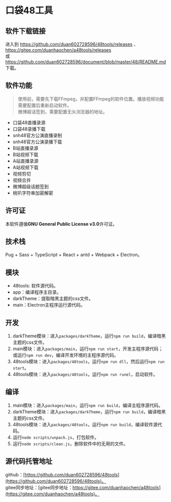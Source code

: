 # 口袋48工具

## 软件下载链接

进入到 https://github.com/duan602728596/48tools/releases 、 https://gitee.com/duanhaochen/a48tools/releases      
或 https://github.com/duan602728596/document/blob/master/48/README.md 下载。

## 软件功能

> 使用前，需要先下载FFmpeg，并配置FFmpeg的软件位置。播放视频功能需要配置后重新启动软件。   
> 微博超话签到，需要配置无头浏览器的地址。

* 口袋48直播录源
* 口袋48录播下载
* snh48官方公演直播录制
* snh48官方公演录播下载
* B站直播录源
* B站视频下载
* A站直播录源
* A站视频下载
* 视频剪切
* 视频合并
* 微博超级话题签到
* 桃叭字符串加密解密

## 许可证

本软件遵循**GNU General Public License v3.0**许可证。

## 技术栈

Pug + Sass + TypeScript + React + antd + Webpack + Electron。

## 模块

* 48tools: 软件源代码。
* app：编译程序主目录。
* darkTheme：提取暗黑主题的css文件。
* main：Electron主程序运行源代码。

## 开发

1. darkTheme模块：进入`packages/darkTheme`，运行`npm run build`，编译暗黑主题的css文件。
2. main模块：进入`packages/main`，运行`npm run start`，开发主程序源代码；或运行`npm run dev`，编译开发环境的主程序源代码。
3. 48tools模块：进入`packages/48tools`，运行`npm run dll`，然后运行`npm run start`。
4. 48tools模块：进入`packages/48tools`，运行`npm run runel`，启动软件。

## 编译

1. main模块：进入`packages/main`，运行`npm run build`，编译主程序源代码。
2. darkTheme模块：进入`packages/darkTheme`，运行`npm run build`，编译暗黑主题的css文件。
3. 48tools模块：进入`packages/48tools`，运行`npm run build`，编译软件源代码。
4. 运行`node scripts/unpack.js`，打包软件。
5. 运行`node scripts/clean.js`，删除软件中的无用的文件。

## 源代码托管地址

github：[https://github.com/duan602728596/48tools](https://github.com/duan602728596/48tools)。   
gitee同步地址：[gitee同步地址：https://gitee.com/duanhaochen/a48tools](https://gitee.com/duanhaochen/a48tools)。